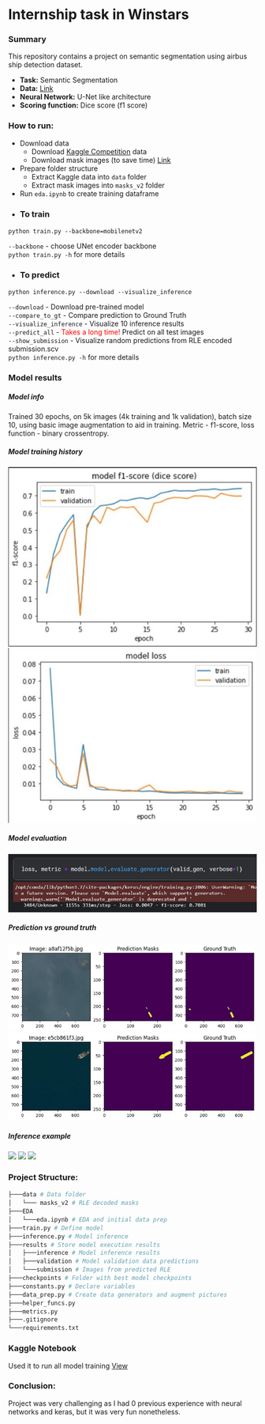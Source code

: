 # Internship task in Winstars

### Summary
This repository contains a project on semantic segmentation using airbus ship detection dataset.


- **Task:** Semantic Segmentation <br>
- **Data:** <a href='https://www.kaggle.com/c/airbus-ship-detection/data'>Link</a> <br>
- **Neural Network:** U-Net like architecture
- **Scoring function:** Dice score (f1 score)

### How to run:
* Download data 
  - Download <a href='https://www.kaggle.com/c/airbus-ship-detection/data'>Kaggle Competition</a> data 
  - Download mask images (to save time) <a href='https://drive.google.com/file/d/1jzMSN3sUtAdGSvWUAp9WS_oDfoMVx6YD/view?usp=sharing'>Link</a>
* Prepare folder structure
  - Extract Kaggle data into `data` folder
  - Extract mask images into `masks_v2` folder
* Run `eda.ipynb` to create training dataframe
* ### To train
```
python train.py --backbone=mobilenetv2
```
`--backbone` - choose UNet encoder backbone <br>
`python train.py -h` for more details
* ### To predict
```
python inference.py --download --visualize_inference
```
`--download` - Download pre-trained model <br>
`--compare_to_gt` - Compare prediction to Ground Truth <br>
`--visualize_inference` - Visualize 10 inference results <br>
`--predict_all` - <span style='color: red'>Takes a long time!</span> Predict on all test images  <br>
`--show_submission` - Visualize random predictions from RLE encoded submission.scv <br>
`python inference.py -h` for more details
### Model results

##### Model info
Trained 30 epochs, on 5k images (4k training and 1k validation), batch size 10, using basic image augmentation to aid in training.
Metric - f1-score, loss function - binary crossentropy.

##### Model training history
<img src="results\f1-score.jpg"/>
<img src="results\loss.jpg"/>

##### Model evaluation
<img src="results\eval.jpg"/>

##### Prediction vs ground truth
<img src="results\validation\a8af12f5b.jpg"/>
<img src="results\validation\e5cb861f3.jpg"/>

##### Inference example
<img src="results\inference\3d75a5157.png"/>
<img src="results\inference\582ed5b82.png"/>
<img src="results\inference\d6cf01e6f.png"/>

### Project Structure:
```bash
├───data # Data folder
│   └─── masks_v2 # RLE decoded masks
├───EDA
│   └───eda.ipynb # EDA and initial data prep
├───train.py # Define model
├───inference.py # Model inference 
├───results # Store model execution results
│   ├───inference # Model inference results
│   ├───validation # Model validation data predictions
│   └───submission # Images from predicted RLE
├───checkpoints # Folder with best model checkpoints
├───constants.py # Declare variables
├───data_prep.py # Create data generators and augment pictures
├───helper_funcs.py
├───metrics.py
├───.gitignore
└───requirements.txt
```
### Kaggle Notebook
Used it to run all model training <a href='https://www.kaggle.com/jeniagerasimov/airbus-semantic-segmantation'>View</a>

### Conclusion:
Project was very challenging as I had 0 previous experience with neural networks and keras, but it was very fun nonetheless.
